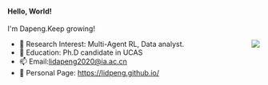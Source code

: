 #### Hello, World!  
I'm Dapeng.Keep growing!

<img align="right" src="https://github-readme-stats.vercel.app/api?username=lidpeng&show_icons=true&icon_color=CE1D2D&text_color=718096&bg_color=00000000&hide_title=true&hide_border=true" />

- 🔭 Research Interest: Multi-Agent RL, Data analyst. 
- 🔨 Education: Ph.D candidate in UCAS
- 📫 Email:lidapeng2020@ia.ac.cn
- 💬 Personal Page: https://lidpeng.github.io/

<!--
**lidpeng/lidpeng** is a ✨ _special_ ✨ repository because its `README.md` (this file) appears on your GitHub profile.

Here are some ideas to get you started:
 
- 🔭 I’m currently working on ...
- 🌱 I’m currently learning ...
- 👯 I’m looking to collaborate on ...
- 🤔 I’m looking for help with ...
- 💬 Ask me about ...
- 📫 How to reach me: ...
- 😄 Pronouns: ...
- ⚡ Fun fact: ...
-->

